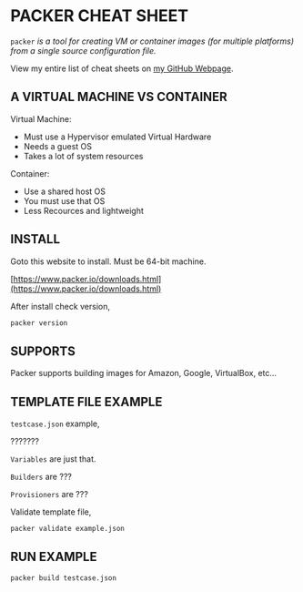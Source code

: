 # PACKER CHEAT SHEET

`packer` _is a tool for creating VM or container images (for multiple platforms)
from a single source configuration file._

View my entire list of cheat sheets on
[my GitHub Webpage](https://jeffdecola.github.io/my-cheat-sheets/).

## A VIRTUAL MACHINE VS CONTAINER

Virtual Machine:

* Must use a Hypervisor emulated Virtual Hardware
* Needs a guest OS
* Takes a lot of system resources

Container:

* Use a shared host OS
* You must use that OS
* Less Recources and lightweight

## INSTALL

Goto this website to install.  Must be 64-bit machine.

[https://www.packer.io/downloads.html](https://www.packer.io/downloads.html)

After install check version,

```bash
packer version
```

## SUPPORTS

Packer supports building images for Amazon, Google, VirtualBox, etc...

## TEMPLATE FILE EXAMPLE

`testcase.json` example,

???????

`Variables` are just that.

`Builders` are ???

`Provisioners` are ???

Validate template file,

```bash
packer validate example.json
```

## RUN EXAMPLE

```bash
packer build testcase.json
```